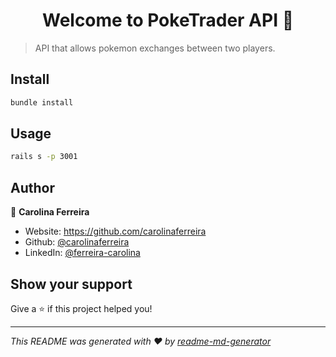 <h1 align="center">Welcome to PokeTrader API 👋</h1>
<p>
</p>

> API that allows pokemon exchanges between two players.

## Install

```sh
bundle install
```

## Usage

```sh
rails s -p 3001
```

## Author

👤 **Carolina Ferreira**

* Website: https://github.com/carolinaferreira
* Github: [@carolinaferreira](https://github.com/carolinaferreira)
* LinkedIn: [@ferreira-carolina](https://linkedin.com/in/ferreira-carolina)

## Show your support

Give a ⭐️ if this project helped you!

***
_This README was generated with ❤️ by [readme-md-generator](https://github.com/kefranabg/readme-md-generator)_